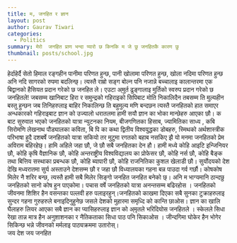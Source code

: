 ```yaml
---
title: म, जनहित र ज्ञान
layout: post
author: Gaurav Tiwari
categories:
  - Politics
summary: मेरो  जनहित प्राण भन्दा प्यारो छ किनकि म जे छु जनहितकै कारण छु
thumbnail: posts/school.jpg
---
```

हेर्दाहेर्दै सेतो हिमाल रङ्गहीन पानीमा परिणत हुन्छ, पानी खोलामा परिणत हुन्छ, खोला नदिमा परिणत हुन्छ अनि नदि सागरको रुपमा बदलिन्छ्। त्यस्तै राम्रो सङ्ग बोल्न पनि नजान्ने बच्चालाइ कालान्तरमा एक बिद्वानको हैसियत प्रदान गरेको छ जनहित ले। एउटा अ्मुर्त ढुङ्गालाइ मुर्तिको स्वरुप प्रदान गरेको छ जनहितले!  जबसम्म खानिबाट हिरा र समुन्द्रको गहिराइको सिपिबाट मोति निकालिदैन तबसम्म ति मुल्यहीन बस्तु हुन्छन जब तिनिहरुलाइ बाहिर निकालिन्छ ति बहुमुल्य मणि बन्दछन त्यस्तै जनहितको हात समाएर अन्धकारको गहिराइबाट ज्ञान को उज्यालो धरातलमा हामी सयौ ज्ञान का भोका मान्छेहरु आएका छौ।
 क बाट सुरुवात भएको जनहितको यात्रा न्युटनका नियम,  बीजगणितका हिसाब, ज्यामितिका साध्य , कबि सिरोमणि लेखनाथ पौड्यालका कविता, बि पि का कथा द्वितीय विश्वयुद्धका डोबहरु, स्मिथको अर्थशास्त्रीक परिभाषा हुदै दशबर्षे जनहितको यात्रा सकियो तर मुटुमा रगतको बहाब नसकिए झै यो मनमा जनहितको प्रेम अविराम बहिरहेछ्। हामि अहिले जहा छौ, जे छौ सबै जनहितका देन हौ। हामी मध्ये कोहि आइटि इन्जिनियर छौ, कोहि कृषि वैज्ञानिक  छौ,  कोहि अन्तराष्ट्रीय विश्वविद्यालय का प्रोफेसर छौ,  कोहि नर्स छौ, कोहि बैङ्क तथा बित्तिय सस्थाका प्रबन्धक छौ,  कोहि ब्यापारी छौ, कोहि राजनितिका कुशल खेलाडी छौ। सुर्योदयको देश देखि मध्यरातमा सुर्य अस्ताउने देशसम्म छौ र जहा छौ विध्यालयका गहना बन्न पाउदा गर्व गर्छौ। कोषकोष मिलेर नै शरिर बन्छ, त्यस्तै हामी सबै मिलेर सिङ्गो जनहित जनहित बनेको छ्। अनि म भाग्यमानि ठान्दछु जनहितको सानो कोष हुन पाएकोमा।
पचास वर्षे जनहितको यात्रा अनन्तसम्म बढिरहोस । जनहितको जीवनमा शिशिर हैन वसन्तका पल्लवी हरु पलाइरहुन्।जनहितको काखमा दिएका सबै सुनका टुक्राहरुलाइ सुन्दर गहना गुरुहरुले बनाइदिनुहुनेछ जसले देशको मुहारमा समृध्दि को कान्ति छाओस। ज्ञान का खालि घैलाहरु लियर आएका सबै ज्ञान का प्यासिहरुलाइ ज्ञान को अ्मृतले भरिदियोस जनहितले । स्केलले सिधा रेखा तान्न मात्र हैन अनुशाशनका  र नैतिकताका सिधा पाठ पनि सिकाओस । जीन्दगिमा घोकेर हैन भोगेर सिकिन्छ भन्ने जीवनको मर्मलाइ पाठ्यक्रममा उतारोस्।               
        जय देश     जय जनहित